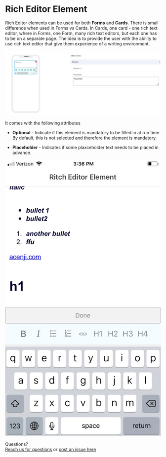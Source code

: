 # Rich Editor Element

Rich Editor elements can be used for both **Forms** and **Cards**. There is small difference when used in Forms vs Cards. In Cards, one card - one rich text editor, where in Forms, one Form, many rich text editors, but each one has to be on a separate page. The idea is to provide the user with the ability to use rich text editor that give them experience of a writing environment. 

![image1](../../../../images/cards/elements/rich-editor/rich-editor1.png)

It comes with the following attributes

- **Optional** - Indicate if this element is mandatory to be filled in at run time. By default, this is not selected and therefore the element is mandatory.

- **Placeholder** - Indicates if some plaxceholder text needs to be placed in advance. 


![image2](../../../../images/cards/elements/rich-editor/rich-editor2.jpg)

Questions? <br>  <a href="https://www.acenji.com/contact" target="_blank" rel="noopener">Reach us for questions</a>   or <a href="https://github.com/acenji/acenji-help/issues" target="_blank" rel="noopener">post an issue here</a>












